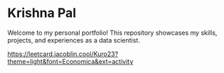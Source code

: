 # Krishna Pal

Welcome to my personal portfolio! This repository showcases my skills, projects, and experiences as a data scientist.


https://leetcard.jacoblin.cool/Kuro23?theme=light&font=Economica&ext=activity
